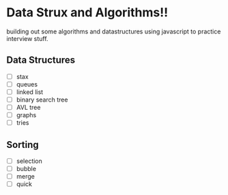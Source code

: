 # Data Strux and Algorithms!!
building out some algorithms and datastructures using javascript to practice interview stuff.

## Data Structures
- [ ] stax
- [ ] queues
- [ ] linked list
- [ ] binary search tree
- [ ] AVL tree
- [ ] graphs
- [ ] tries

## Sorting
- [ ] selection
- [ ] bubble
- [ ] merge
- [ ] quick